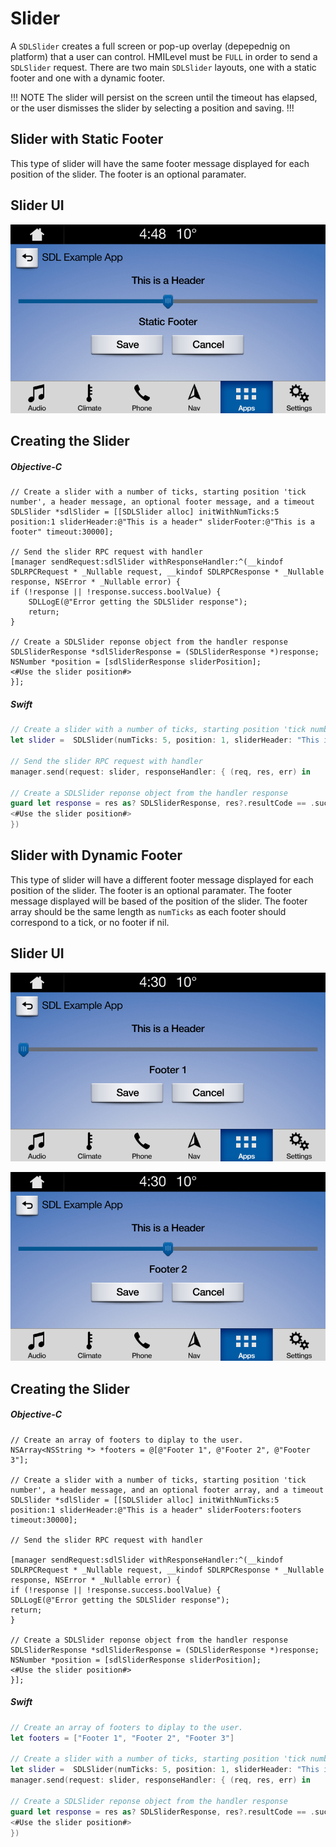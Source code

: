 # Slider
A `SDLSlider` creates a full screen or pop-up overlay (depepednig on platform) that a user can control. HMILevel must be `FULL` in order to send a `SDLSlider` request.
There are two main `SDLSlider` layouts, one with a static footer and one with a dynamic footer.  

!!! NOTE
The slider will persist on the screen until the timeout has elapsed, or the user dismisses the slider by selecting a position and saving.
!!!

## Slider with Static Footer
This type of slider will have the same footer message displayed for each position of the slider.  The footer is an optional paramater. 

## Slider UI
![Slider with Static Footer 1](assets/StaticFooter.png)


## Creating the Slider

##### Objective-C
```objc
// Create a slider with a number of ticks, starting position 'tick number', a header message, an optional footer message, and a timeout
SDLSlider *sdlSlider = [[SDLSlider alloc] initWithNumTicks:5 position:1 sliderHeader:@"This is a header" sliderFooter:@"This is a footer" timeout:30000];

// Send the slider RPC request with handler 
[manager sendRequest:sdlSlider withResponseHandler:^(__kindof SDLRPCRequest * _Nullable request, __kindof SDLRPCResponse * _Nullable response, NSError * _Nullable error) {
if (!response || !response.success.boolValue) {
    SDLLogE(@"Error getting the SDLSlider response");
    return;
}

// Create a SDLSlider reponse object from the handler response
SDLSliderResponse *sdlSliderResponse = (SDLSliderResponse *)response;
NSNumber *position = [sdlSliderResponse sliderPosition];
<#Use the slider position#>
}];
```
##### Swift
```swift
// Create a slider with a number of ticks, starting position 'tick number', a header message, an optional footer message, and a timeout
let slider =  SDLSlider(numTicks: 5, position: 1, sliderHeader: "This is a header", sliderFooter: "This is a footer", timeout: 30000)

// Send the slider RPC request with handler 
manager.send(request: slider, responseHandler: { (req, res, err) in

// Create a SDLSlider reponse object from the handler response
guard let response = res as? SDLSliderResponse, res?.resultCode == .success, err == nil, let position = response.sliderPosition else { return }
<#Use the slider position#>
})
```

## Slider with Dynamic Footer
This type of slider will have a different footer message displayed for each  position of the slider.  The footer is an optional paramater.  The footer message displayed will be based of the position of the slider.  The footer array should be the same length as  `numTicks` as each footer should correspond to a tick, or no footer if nil.

## Slider UI
![Slider with Dynamic Footer 1](assets/DynamicFooter1.png)

![Slider with Dynamic Footer 2](assets/DynamicFooter2.png)


## Creating the Slider
##### Objective-C
```objc
// Create an array of footers to diplay to the user.
NSArray<NSString *> *footers = @[@"Footer 1", @"Footer 2", @"Footer 3"];

// Create a slider with a number of ticks, starting position 'tick number', a header message, and an optional footer array, and a timeout
SDLSlider *sdlSlider = [[SDLSlider alloc] initWithNumTicks:5 position:1 sliderHeader:@"This is a header" sliderFooters:footers timeout:30000];

// Send the slider RPC request with handler 

[manager sendRequest:sdlSlider withResponseHandler:^(__kindof SDLRPCRequest * _Nullable request, __kindof SDLRPCResponse * _Nullable response, NSError * _Nullable error) {
if (!response || !response.success.boolValue) {
SDLLogE(@"Error getting the SDLSlider response");
return;
}

// Create a SDLSlider reponse object from the handler response
SDLSliderResponse *sdlSliderResponse = (SDLSliderResponse *)response;
NSNumber *position = [sdlSliderResponse sliderPosition];
<#Use the slider position#>
}];
```

##### Swift
```swift
// Create an array of footers to diplay to the user.
let footers = ["Footer 1", "Footer 2", "Footer 3"]

// Create a slider with a number of ticks, starting position 'tick number', a header message, and an optional footer array, and a timeout
let slider =  SDLSlider(numTicks: 5, position: 1, sliderHeader: "This is a header", sliderFooters:footers, timeout: 30000)
manager.send(request: slider, responseHandler: { (req, res, err) in

// Create a SDLSlider reponse object from the handler response
guard let response = res as? SDLSliderResponse, res?.resultCode == .success, err == nil, let position = response.sliderPosition else { return }
<#Use the slider position#>
})
```
